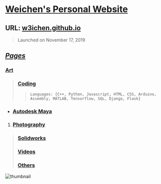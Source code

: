 # [Weichen's Personal Website](w3ichen.github.io)
## URL: [w3ichen.github.io](w3ichen.github.io)
> Launched on November 17, 2019

## [_Pages_](https://w3ichen.github.io/pages/searchall.html)
 ### [Art](https://w3ichen.github.io/pages/art/art.html)
> ### [Coding](https://w3ichen.github.io/pages/code/code.html)
>>```Languages: {C++, Python, Javascript, HTML, CSS, Arduino, Assembly, MATLAB, Tensorflow, SQL, Django, Flask} ```
- ### [Autodesk Maya](https://w3ichen.github.io/pages/maya/maya.html)
1. ### [Photography](https://w3ichen.github.io/pages/photo/photo.html)
> ### [Solidworks](https://w3ichen.github.io/pages/solidworks/solidworks.html)
> ### [Videos](https://w3ichen.github.io/pages/video/video.html)
> ### [Others](https://w3ichen.github.io/pages/other/other.html)

![thumbnail](https://w3ichen.github.io/thumbnail.jpg)
